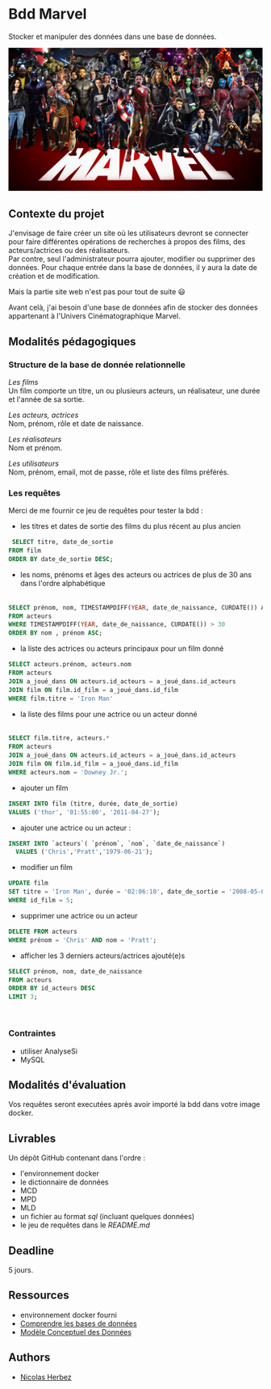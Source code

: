 # Bdd Marvel

Stocker et manipuler des données dans une base de données.

![img_html](./img/marvel.jpeg)

## Contexte du projet

J'envisage de faire créer un site où les utilisateurs devront se connecter pour faire différentes opérations de recherches à propos des films, des acteurs/actrices ou des réalisateurs.  
Par contre, seul l'administrateur pourra ajouter, modifier ou supprimer des données. Pour chaque entrée dans la base de données, il y aura la date de création et de modification.

Mais la partie site web n'est pas pour tout de suite 😃

Avant celà, j'ai besoin d'une base de données afin de stocker des données appartenant à l'Univers Cinématographique Marvel.

## Modalités pédagogiques

### Structure de la base de donnée relationnelle

*Les films*  
Un film comporte un titre, un ou plusieurs acteurs, un réalisateur, une durée et l'année de sa sortie.

*Les acteurs, actrices*  
Nom, prénom, rôle et date de naissance.

*Les réalisateurs*  
Nom et prénom.

*Les utilisateurs*  
Nom, prénom, email, mot de passe, rôle et liste des films préférés.

### Les requêtes

Merci de me fournir ce jeu de requêtes pour tester la bdd :
- les titres et dates de sortie des films du plus récent au plus ancien
```SQL
 SELECT titre, date_de_sortie
FROM film
ORDER BY date_de_sortie DESC;
```

- les noms, prénoms et âges des acteurs ou actrices de plus de 30 ans dans l'ordre alphabétique

```SQL

SELECT prénom, nom, TIMESTAMPDIFF(YEAR, date_de_naissance, CURDATE()) AS Age
FROM acteurs
WHERE TIMESTAMPDIFF(YEAR, date_de_naissance, CURDATE()) > 30
ORDER BY nom , prénom ASC;
```


- la liste des actrices ou acteurs principaux pour un film donné

```sql
SELECT acteurs.prénom, acteurs.nom
FROM acteurs
JOIN a_joué_dans ON acteurs.id_acteurs = a_joué_dans.id_acteurs
JOIN film ON film.id_film = a_joué_dans.id_film
WHERE film.titre = 'Iron Man'
```



- la liste des films pour une actrice ou un acteur donné

```sql

SELECT film.titre, acteurs.*
FROM acteurs
JOIN a_joué_dans ON acteurs.id_acteurs = a_joué_dans.id_acteurs
JOIN film ON film.id_film = a_joué_dans.id_film
WHERE acteurs.nom = 'Downey Jr.';
```





- ajouter un film

```sql
INSERT INTO film (titre, durée, date_de_sortie)
VALUES ('thor', '01:55:00', '2011-04-27');

```
- ajouter une actrice ou un acteur : 

```sql
INSERT INTO `acteurs`( `prénom`, `nom`, `date_de_naissance`)
  VALUES ('Chris','Pratt','1979-06-21');
```

- modifier un film

```sql
UPDATE film
SET titre = 'Iron Man', durée = '02:06:10', date_de_sortie = '2008-05-02'
WHERE id_film = 5;
```

- supprimer une actrice ou un acteur
```sql
DELETE FROM acteurs
WHERE prénom = 'Chris' AND nom = 'Pratt';
```


- afficher les 3 derniers acteurs/actrices ajouté(e)s

```sql
SELECT prénom, nom, date_de_naissance
FROM acteurs
ORDER BY id_acteurs DESC
LIMIT 3;
```

​
### Contraintes

- utiliser AnalyseSi
- MySQL

## Modalités d'évaluation

Vos requêtes seront executées après avoir importé la bdd dans votre image docker.

## Livrables

Un dépôt GitHub contenant dans l'ordre :
- l'environnement docker
- le dictionnaire de données
- MCD
- MPD
- MLD
- un fichier au format *sql* (incluant quelques données)
- le jeu de requêtes dans le *README.md*

## Deadline

5 jours.

## Ressources

- environnement docker fourni
- [Comprendre les bases de données](https://www.base-de-donnees.com/comprendre-bases-de-donnees/)
- [Modèle Conceptuel des Données](https://www.base-de-donnees.com/mcd/)

## Authors

* [Nicolas Herbez](https://github.com/nicolas-herbez)
